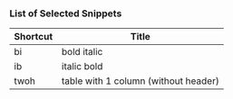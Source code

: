 ### List of Selected Snippets

Shortcut | Title
-------- | -----
bi|bold italic
ib|italic bold
twoh|table with 1 column \(without header\)
